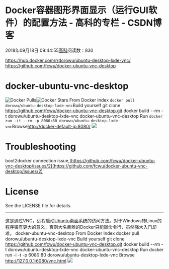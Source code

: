 
# Docker容器图形界面显示（运行GUI软件）的配置方法 - 高科的专栏 - CSDN博客

2018年09月18日 09:44:55[高科](https://me.csdn.net/pbymw8iwm)阅读数：830


https://hub.docker.com/r/dorowu/ubuntu-desktop-lxde-vnc/
https://github.com/fcwu/docker-ubuntu-vnc-desktop

# docker-ubuntu-vnc-desktop
![Docker Pulls](https://camo.githubusercontent.com/d3af1e6a9eb04377a28bcbed1ead9393a948742a/68747470733a2f2f696d672e736869656c64732e696f2f646f636b65722f70756c6c732f646f726f77752f7562756e74752d6465736b746f702d6c7864652d766e632e737667)![Docker Stars](https://camo.githubusercontent.com/f5358ba005bb142aaf7d2d88b237db93363c2904/68747470733a2f2f696d672e736869656c64732e696f2f646f636b65722f73746172732f646f726f77752f7562756e74752d6465736b746f702d6c7864652d766e632e737667)
From Docker Index
`docker pull dorowu/ubuntu-desktop-lxde-vnc`Build yourself
git clone https://github.com/fcwu/docker-ubuntu-vnc-desktop.git
docker build --rm -t dorowu/ubuntu-desktop-lxde-vnc docker-ubuntu-vnc-desktop
Run
`docker run -it --rm -p 8080:80 dorowu/ubuntu-desktop-lxde-vnc`Browse[http://docker-default-ip:8080/](http://127.0.0.1:6080/)
![](https://camo.githubusercontent.com/7006fe30a62f2a20933a1596b312ba7ce7e41529/68747470733a2f2f7261772e6769746875622e636f6d2f666377752f646f636b65722d7562756e74752d766e632d6465736b746f702f6d61737465722f73637265656e73686f74732f6c7864652e706e67)
# Troubleshooting
boot2docker connection issue,[https://github.com/fcwu/docker-ubuntu-vnc-desktop/issues/2](https://github.com/fcwu/docker-ubuntu-vnc-desktop/issues/2)
# License
See the LICENSE file for details.
************************************************************************************************************************************************
这是通过VNC，远程启动[Ubuntu](http://www.linuxidc.com/topicnews.aspx?tid=2)桌面系统的访问方法。对于Windows转Linux的程序猿有更大的意义，否则大名鼎鼎的Docker只能敲命令行，虽然强大入门却难。
docker-ubuntu-vnc-desktop
From Docker Index
docker pull dorowu/ubuntu-desktop-lxde-vnc
Build yourself
git clone https://github.com/fcwu/docker-ubuntu-vnc-desktop.git
docker build --rm -t dorowu/ubuntu-desktop-lxde-vnc docker-ubuntu-vnc-desktop
Run
docker run -i -t -p 6080:80 dorowu/ubuntu-desktop-lxde-vnc
Browse http://127.0.0.1:6080/vnc.html
![](http://www.linuxidc.com/upload/2015_08/150806084627151.jpg)

